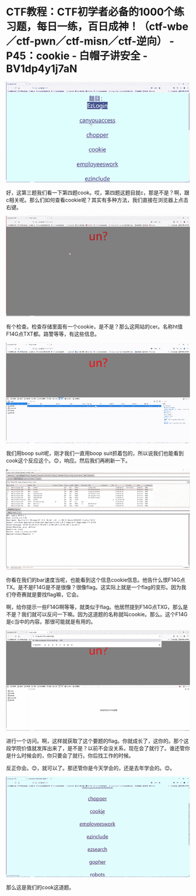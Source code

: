 # CTF教程：CTF初学者必备的1000个练习题，每日一练，百日成神！（ctf-wbe／ctf-pwn／ctf-misn／ctf-逆向） - P45：cookie - 白帽子讲安全 - BV1dp4y1j7aN

![](img/398cf69b25f92b5ea587d9c3994c5b9e_0.png)

好，这第三题我们看一下第四题cook。哎，第四题这题目就c，那是不是？啊，跟c相关呢。那么们如何查看cookie呢？其实有多种方法，我们直接在浏览器上点击右键。



![](img/398cf69b25f92b5ea587d9c3994c5b9e_2.png)

有个检查。检查存储里面有一个cookie，是不是？那么这网站的cer。名称ht值F14G点TXT都。路警等等，有这些信息。



![](img/398cf69b25f92b5ea587d9c3994c5b9e_4.png)

我们用boop suit呢，刚才我们一直用boop suit抓着包的，所以说我们也能看到cook这个反应这个。😊，响应。然后我们再刷新一下。



![](img/398cf69b25f92b5ea587d9c3994c5b9e_6.png)

你看在我们的bar速度当呢，也能看到这个信息cookie信息。他告什么恨F14G点TX。是不是F14G是不是很像？很像flag。这实际上就是一个flag的变形。因为我们夺奇赛就是要找flag嘛，它会。

啊，给你提示一些F14G啊等等，就类似于flag。他居然提到F14G点TXG，那么是不是？我们就可以反问一下嘛。因为这道题的名称就叫cookie。那么。这个F14G是c当中的内容。那很可能就是有用的。



![](img/398cf69b25f92b5ea587d9c3994c5b9e_8.png)

进行一个访问。啊，这样就获取了这个要题的flag。你就成长了，这你的。那个这段学院价值就发挥出来了，是不是？以前不会没关系，现在会了就行了。谁还管你是什么时候会的，你只要会了就行。你后找工作的时候。

反正你会。😊，就可以了。那还管你是今天学会的，还是去年学会的。😊。

![](img/398cf69b25f92b5ea587d9c3994c5b9e_10.png)

那么这是我们的cook这道题。